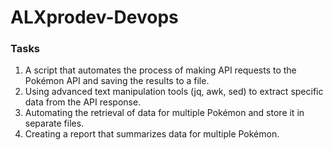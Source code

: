 # ALXprodev-Devops

### Tasks

1. A script that automates the process of making API requests to the Pokémon API and saving the results to a file.
2. Using advanced text manipulation tools (jq, awk, sed) to extract specific data from the API response.
3. Automating the retrieval of data for multiple Pokémon and store it in separate files.
4. Creating  a report that summarizes data for multiple Pokémon.